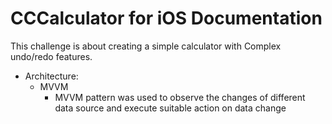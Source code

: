 
# CCCalculator for iOS Documentation
This challenge is about creating a simple calculator with Complex undo/redo features.

* Architecture:
  * MVVM
    - MVVM pattern was used to observe the changes of different data source and execute suitable action on data change
